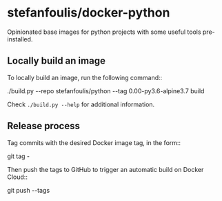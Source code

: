 stefanfoulis/docker-python
==========================

Opinionated base images for python projects with some useful tools pre-installed.


Locally build an image
----------------------

To locally build an image, run the following command::

   ./build.py --repo stefanfoulis/python --tag 0.00-py3.6-alpine3.7 build

Check `./build.py --help` for additional information.


Release process
---------------

Tag commits with the desired Docker image tag, in the form::

   git tag <version>-<flavour>

Then push the tags to GitHub to trigger an automatic build on Docker Cloud::

   git push --tags
